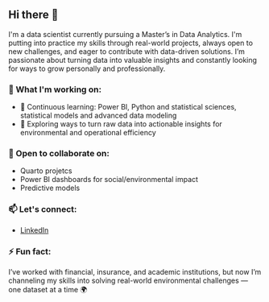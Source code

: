 ## Hi there 👋



I'm a data scientist currently pursuing a Master’s in Data Analytics. I'm putting into practice my skills through real-world projects, always open to new challenges, and eager to contribute with data-driven solutions. I’m passionate about turning data into valuable insights and constantly looking for ways to grow personally and professionally.

### 🌊 What I'm working on:
- 🧠  Continuous learning: Power BI, Python and statistical sciences, statistical models and advanced data modeling
- 🧪 Exploring ways to turn raw data into actionable insights for environmental and operational efficiency

### 🤝 Open to collaborate on:
- Quarto projetcs
- Power BI dashboards for social/environmental impact
- Predictive models

### 📫 Let's connect:
- [LinkedIn](https://www.linkedin.com/in/brandonth/)


### ⚡ Fun fact:
I’ve worked with financial, insurance, and academic institutions, but now I’m channeling my skills into solving real-world environmental challenges — one dataset at a time 🌍


